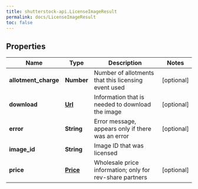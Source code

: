 ```yaml
---
title: shutterstock-api.LicenseImageResult
permalink: docs/LicenseImageResult
toc: false
---
```




## Properties

Name | Type | Description | Notes
------------ | ------------- | ------------- | -------------
**allotment_charge** | **Number** | Number of allotments that this licensing event used | [optional] 
**download** | [**Url**](Url) | Information that is needed to download the image | [optional] 
**error** | **String** | Error message, appears only if there was an error | [optional] 
**image_id** | **String** | Image ID that was licensed | 
**price** | [**Price**](Price) | Wholesale price information; only for rev-share partners | [optional] 


